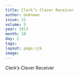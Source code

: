 ```yaml
---
title: Clerk’s Clever Receiver
author: Unknown
issue: 21
volume: 5
year: 1913
month: 10
day: 2
tags:
layout: page.njk
image:
---
```

Clerk’s Clever Receiver




